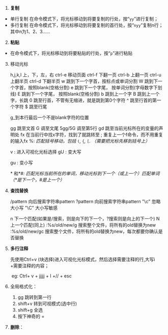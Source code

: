 1. **复制**

- 单行复制
  在命令模式下，将光标移动到将要复制的行处，按“`yy`”进行复制；
- 多行复制
  在命令模式下，将光标移动到将要复制的首行处，按“`nyy`”复制n行；其中n为1、2、3……

2.  **粘贴**

- 在命令模式下，将光标移动到将要粘贴的行处，按“`p`”进行粘贴

3. 移动光标

   h,j,k,l 上，下，左，右
   ctrl-e 移动页面
   ctrl-f 下翻一页
   ctrl-b 上翻一页
   ctrl-u 上翻半页
   ctrl-d 下翻半页
   w 跳到下一个字首，按标点或单词分割
   W 跳到下一个字首，按照blank(空格分割)
   e 跳到下一个字尾， 按单词分割(字母数字下划线)
   E 跳到下一个字尾， 按照blank(空格分割)
   b 跳到上一个字
   B 跳到上一个字，长跳
   0 跳至行首，不管有无缩进，就是跳到第0个字符
   ^ 跳至行首的第一个字符
   $ 跳至行尾

   g_到本行最后一个不是blank字符的位置

   gg 跳至文首
   G 调至文尾
   5gg/5G 调至第5行
   gd 跳至当前光标所在的变量的声明处
   fx 在当前行中找x字符，找到了就跳转至
   ; 重复上一个f命令，而不用重复的输入fx
   %: *匹配括号移动，包括* `(`*,* `{`*,* `[`*. （需要把光标先移到括号上）*

   v : 进入可视化光标选择
   gU : 变大写

   gu  : 变小写

    \* 和*#*:  匹配光标当前所在的单词，移动光标到下一个（或上一个）匹配单词（\*是下一个，#是上一个）*

4. **查找替换**

   /pattern 向后搜索字符串pattern
   ?pattern 向前搜索字符串pattern
   "\c" 忽略大小写
   "\C" 大小写敏感

   n 下一个匹配(如果是/搜索，则是向下的下一个，?搜索则是向上的下一个)
   N 上一个匹配(同上)
   :%s/old/new/g 搜索整个文件，将所有的old替换为new
   :%s/old/new/gc 搜索整个文件，将所有的old替换为new，每次都要你确认是否替换

5. **多行注释**

   先使用Ctrl+v (块选择)进入可视化光标模式，然后选择需要注释的行,大写i +需要注释的内容；

   ​	eg: Ctrl+ v + jjjjj + I +// + esc

6. 全局格式化：

   1. gg 跳转到第一行
   2. shift+v 转到可视模式(选中行)
   3. shift+g 全选
   4. 按下神奇的 =
   
7. **删除**：